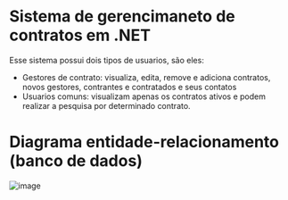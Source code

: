 # Sistema de gerencimaneto de contratos em .NET

Esse sistema possui dois tipos de usuarios, são eles:

- Gestores de contrato: visualiza, edita, remove e adiciona contratos, novos gestores, contrantes e contratados e seus contatos
- Usuarios comuns: visualizam apenas os contratos ativos e podem realizar a pesquisa por determinado contrato.


# Diagrama entidade-relacionamento (banco de dados)

![image](https://user-images.githubusercontent.com/48680041/146656097-7de27fba-e2a0-42a7-acde-f1c1cc1e6cc5.png)
